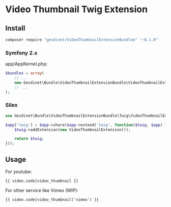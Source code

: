 # Video Thumbnail Twig Extension

## Install

```bash
composer require "gesdinet/VideoThumbnailExtensionBundlee" "~0.1.0"
```

### Symfony 2.x

app/AppKernel.php:

```php
$bundles = array(
    // ...
    new Gesdinet\Bundle\VideoThumbnailExtensionBundle\VideoThumbnailExtensionBundle(),
    // ...
);
```

### Silex

```php
use Gesdinet\Bundle\VideoThumbnailExtensionBundle\Twig\VideoThumbnailExtension;

$app['twig'] = $app->share($app->extend('twig', function($twig, $app) {
    $twig->addExtension(new VideoThumbnailExtension());

    return $twig;
}));
```

## Usage

For youtube:

```twig
{{ video.code|video_thumbnail }}
```

For other service like Vimeo (WIP):

```twig
{{ video.code|video_thumbnail('vimeo') }}
```